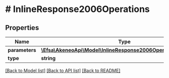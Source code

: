 # # InlineResponse2006Operations

## Properties

Name | Type | Description | Notes
------------ | ------------- | ------------- | -------------
**parameters** | [**\Efsa\AkeneoApi\Model\InlineResponse2006OperationsParameters**](InlineResponse2006OperationsParameters.md) |  | [optional]
**type** | **string** |  | [optional]

[[Back to Model list]](../../README.md#models) [[Back to API list]](../../README.md#endpoints) [[Back to README]](../../README.md)
